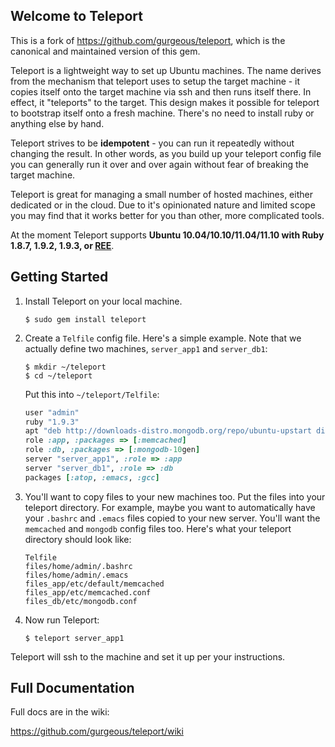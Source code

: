 ## Welcome to Teleport

This is a fork of https://github.com/gurgeous/teleport, which is the canonical and maintained version of this gem.

Teleport is a lightweight way to set up Ubuntu machines. The name derives from the mechanism that teleport uses to setup the target machine - it copies itself onto the target machine via ssh and then runs itself there. In effect, it "teleports" to the target. This design makes it possible for teleport to bootstrap itself onto a fresh machine. There's no need to install ruby or anything else by hand.

Teleport strives to be **idempotent** - you can run it repeatedly without changing the result. In other words, as you build up your teleport config file you can generally run it over and over again without fear of breaking the target machine.

Teleport is great for managing a small number of hosted machines, either dedicated or in the cloud. Due to it's opinionated nature and limited scope you may find that it works better for you than other, more complicated tools.

At the moment Teleport supports **Ubuntu 10.04/10.10/11.04/11.10 with Ruby 1.8.7, 1.9.2, 1.9.3, or [REE](http://www.rubyenterpriseedition.com/)**.

## Getting Started

1. Install Teleport on your local machine.

    ```
    $ sudo gem install teleport
    ```    
    
1. Create a `Telfile` config file. Here's a simple example. Note that we actually define two machines, `server_app1` and `server_db1`:

    ```
    $ mkdir ~/teleport
    $ cd ~/teleport
    ```
    
    Put this into `~/teleport/Telfile`:
    
    ``` ruby
    user "admin"
    ruby "1.9.3"
    apt "deb http://downloads-distro.mongodb.org/repo/ubuntu-upstart dist 10gen", :key => "7F0CAB10"    
    role :app, :packages => [:memcached]
    role :db, :packages => [:mongodb-10gen]
    server "server_app1", :role => :app
    server "server_db1", :role => :db    
    packages [:atop, :emacs, :gcc]
    ```
    
1. You'll want to copy files to your new machines too. Put the files into your teleport directory. For example, maybe you want to automatically have your `.bashrc` and `.emacs` files copied to your new server. You'll want the `memcached` and `mongodb` config files too. Here's what your teleport directory should look like:

    ```
    Telfile
    files/home/admin/.bashrc
    files/home/admin/.emacs            
    files_app/etc/default/memcached
    files_app/etc/memcached.conf
    files_db/etc/mongodb.conf
    ```
    
1. Now run Teleport:

    ```
    $ teleport server_app1
    ```
    
Teleport will ssh to the machine and set it up per your instructions.

## Full Documentation

Full docs are in the wiki:

https://github.com/gurgeous/teleport/wiki

